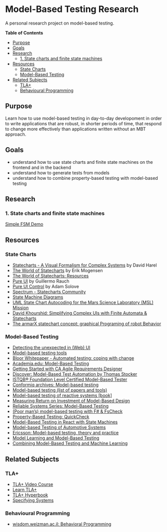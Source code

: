 # Model-Based Testing Research

A personal research project on model-based testing.

<!-- START doctoc generated TOC please keep comment here to allow auto update -->
<!-- DON'T EDIT THIS SECTION, INSTEAD RE-RUN doctoc TO UPDATE -->
**Table of Contents**

- [Purpose](#purpose)
- [Goals](#goals)
- [Research](#research)
  - [1. State charts and finite state machines](#1-state-charts-and-finite-state-machines)
- [Resources](#resources)
  - [State Charts](#state-charts)
  - [Model-Based Testing](#model-based-testing)
- [Related Subjects](#related-subjects)
  - [TLA+](#tla)
  - [Behavioural Programming](#behavioural-programming)

<!-- END doctoc generated TOC please keep comment here to allow auto update -->

## Purpose

Learn how to use model-based testing in day-to-day developoment in order to
write applications that are robust, in shorter periods of time, that respond to
change more effectively than applications written without an MBT approach.

## Goals

- understand how to use state charts and finite state machines on the frontend
    and in the backend
- understand how to generate tests from models
- understand how to combine property-based testing with model-based testing

## Research

### 1. State charts and finite state machines

[Simple FSM Demo](https://codepen.io/larrybotha/pen/abojVMq)

## Resources

### State Charts

- [Statecharts - A Visual Formalism for Complex Systems](http://www.inf.ed.ac.uk/teaching/courses/seoc/2005_2006/resources/statecharts.pdf) by David Harel
- [The World of Statecharts](https://statecharts.github.io/) by Erik Mogensen
- [The World of Statecharts: Resources](https://statecharts.github.io/resources.html)
- [Pure UI](https://rauchg.com/2015/pure-ui) by Guillermo Rauch
- [Pure UI Control](https://medium.com/@asolove/pure-ui-control-ac8d1be97a8d) by Adam Solove
- [Spectrum - Statecharts Community](https://spectrum.chat/statecharts)
- [State Machine Diagrams](https://www.uml-diagrams.org/state-machine-diagrams.html#choice-pseudostate)
- [UML State Chart Autocoding for the Mars Science Laboratory (MSL) Mission](https://www.youtube.com/watch?v=VvssxOP95s0)
- [David Khourshid: Simplifying Complex UIs with Finite Automata & Statecharts](https://www.youtube.com/watch?v=RqTxtOXcv8Y)
- [The armarX statechart concept: graphical Programing of robot Behavior](http://h2t.anthropomatik.kit.edu/pdf/Waechter2016.pdf)

### Model-Based Testing

- [Detecting the unexpected in (Web) UI](https://medium.com/criteo-labs/detecting-the-unexpected-in-web-ui-fuzzing-1f3822c8a3a5)
- [Model-based testing tools](https://www.cs.tut.fi/tapahtumat/testaus08/Olli-Pekka.pdf)
- [Bloor Whitepaper - Automated testing: coping with change](https://www.ca.com/content/dam/ca/us/files/industry-analyst-report/bloor-research-white-paper-automated-testing-coping-with-change.pdf)
- [Academia.edu: Model-Based Testing](https://www.academia.edu/Documents/in/Model-Based_Testing)
- [Getting Started with CA Agile Requirements Designer](https://educationcontent.ca.com/Getting_Started_With_CA_ARD/content/index.html)
- [Discover: Model-Based Test Automation by Thomas Stocker](https://www.youtube.com/watch?v=Y4Q8dZ4El00)
- [ISTQB® Foundation Level Certified Model-Based Tester](https://www.istqb.org/downloads/send/6-model-based-tester-extension-documents/46-istqb-ctfl-mbt-syllabus.html)
- [Conformiq archives: Model-based testing](https://www.conformiq.com/tag/model-based-testing/)
- [Model-based testing (list of papers and tools)](http://mit.bme.hu/~micskeiz/pages/modelbased_testing.html)
- [Model-based testing of reactive systems [book]](https://www.springer.com/gp/book/9783540262787)
- [Measuring Return on Investment of Model-Based Design](https://www.mathworks.com/content/dam/mathworks/mathworks-dot-com/solutions/model-based-design/mbd-roi-video/Measuring_ROI_of_MBD.pdf)
- [Reliable Systems Series: Model-Based Testing](https://medium.com/@tylerneely/reliable-systems-series-model-based-property-testing-e89a433b360)
- [(Poor man’s) model-based testing with F# & FsCheck](https://porg.es/articles/model-based-testing.html)
- [Property-Based Testing: QuickCheck](http://www.cse.chalmers.se/edu/year/2013/course/DAT260/files/11-QuickCheck1.pdf)
- [Model-Based Testing in React with State Machines](https://css-tricks.com/model-based-testing-in-react-with-state-machines/)
- [Model-based Testing of Automotive Systems](https://www.win.tue.nl/~mvdbrand/courses/sse/0809/papers/MBT.pdf)
- [Ericsson: Model-based testing, theory and practice](https://www.conformiq.com/wp-content/uploads/2015/02/MBT-Ericsson-Presentation-5-10.pdf)
- [Model Learning and Model-Based Testing](http://www.ist.tugraz.at/aichernig/publications/papers/dagstuhl18.pdf)
- [Combining Model-Based Testing and Machine Learning](https://tarot2016.wp.imtbs-tsp.eu/files/2016/02/TAROT16_RGroz.pdf)


## Related Subjects

### TLA+

- [TLA+ Video Course](http://lamport.azurewebsites.net/video/videos.html)
- [Learn TLA+](https://www.learntla.com/introduction/)
- [TLA+ Hyperbook](http://lamport.azurewebsites.net/tla/hyperbook.html)
- [Specifying Systems](http://lamport.azurewebsites.net/tla/book.html)

### Behavioural Programming

- [wisdom.weizman.ac.il: Behavioral Programming](http://www.wisdom.weizmann.ac.il/~bprogram/more.html)
